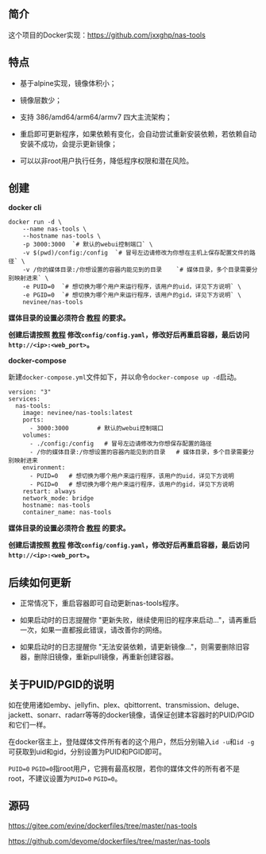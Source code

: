 ## 简介

这个项目的Docker实现：https://github.com/jxxghp/nas-tools

## 特点

- 基于alpine实现，镜像体积小；

- 镜像层数少；

- 支持 386/amd64/arm64/armv7 四大主流架构；

- 重启即可更新程序，如果依赖有变化，会自动尝试重新安装依赖，若依赖自动安装不成功，会提示更新镜像；

- 可以以非root用户执行任务，降低程序权限和潜在风险。

## 创建

**docker cli**

```
docker run -d \
    --name nas-tools \
    --hostname nas-tools \
    -p 3000:3000  `# 默认的webui控制端口` \
    -v $(pwd)/config:/config  `# 冒号左边请修改为你想在主机上保存配置文件的路径` \
    -v /你的媒体目录:/你想设置的容器内能见到的目录    `# 媒体目录，多个目录需要分别映射进来` \
    -e PUID=0  `# 想切换为哪个用户来运行程序，该用户的uid，详见下方说明` \
    -e PGID=0  `# 想切换为哪个用户来运行程序，该用户的gid，详见下方说明` \
    nevinee/nas-tools
```

**媒体目录的设置必须符合 [教程](https://github.com/jxxghp/nas-tools) 的要求。**

**创建后请按照 [教程](https://github.com/jxxghp/nas-tools) 修改`config/config.yaml`，修改好后再重启容器，最后访问`http://<ip>:<web_port>`。**

**docker-compose**

新建`docker-compose.yml`文件如下，并以命令`docker-compose up -d`启动。

```
version: "3"
services:
  nas-tools:
    image: nevinee/nas-tools:latest
    ports:
      - 3000:3000        # 默认的webui控制端口
    volumes:
      - ./config:/config   # 冒号左边请修改为你想保存配置的路径
      - /你的媒体目录:/你想设置的容器内能见到的目录   # 媒体目录，多个目录需要分别映射进来
    environment: 
      - PUID=0   # 想切换为哪个用户来运行程序，该用户的uid，详见下方说明
      - PGID=0   # 想切换为哪个用户来运行程序，该用户的gid，详见下方说明
    restart: always
    network_mode: bridge
    hostname: nas-tools
    container_name: nas-tools
```

**媒体目录的设置必须符合 [教程](https://github.com/jxxghp/nas-tools) 的要求。**

**创建后请按照 [教程](https://github.com/jxxghp/nas-tools) 修改`config/config.yaml`，修改好后再重启容器，最后访问`http://<ip>:<web_port>`。**

## 后续如何更新

- 正常情况下，重启容器即可自动更新nas-tools程序。

- 如果启动时的日志提醒你 "更新失败，继续使用旧的程序来启动..."，请再重启一次，如果一直都报此错误，请改善你的网络。

- 如果启动时的日志提醒你 "无法安装依赖，请更新镜像..."，则需要删除旧容器，删除旧镜像，重新pull镜像，再重新创建容器。

## 关于PUID/PGID的说明

如在使用诸如emby、jellyfin、plex、qbittorrent、transmission、deluge、jackett、sonarr、radarr等等的docker镜像，请保证创建本容器时的PUID/PGID和它们一样。

在docker宿主上，登陆媒体文件所有者的这个用户，然后分别输入`id -u`和`id -g`可获取到uid和gid，分别设置为PUID和PGID即可。

`PUID=0` `PGID=0`指root用户，它拥有最高权限，若你的媒体文件的所有者不是root，不建议设置为`PUID=0` `PGID=0`。

## 源码

https://gitee.com/evine/dockerfiles/tree/master/nas-tools

https://github.com/devome/dockerfiles/tree/master/nas-tools
